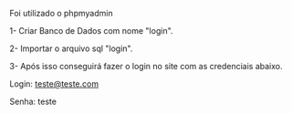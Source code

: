 Foi utilizado o phpmyadmin

1- Criar Banco de Dados com nome "login".

2- Importar o arquivo sql "login".

3- Após isso conseguirá fazer o login no site com as credenciais abaixo.

Login: teste@teste.com

Senha: teste
